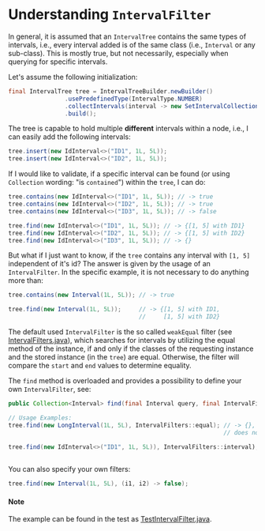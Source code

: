 # Understanding `IntervalFilter`

In general, it is assumed that an `IntervalTree` contains the same types of intervals, i.e.,
every interval added is of the same class (i.e., `Interval` or any sub-class). This is mostly 
true, but not necessarily, especially when querying for specific intervals.

Let's assume the following initialization:

```java
final IntervalTree tree = IntervalTreeBuilder.newBuilder()
                .usePredefinedType(IntervalType.NUMBER)
                .collectIntervals(interval -> new SetIntervalCollection())
                .build();
```

The tree is capable to hold multiple **different** intervals within a node, i.e., I can easily add the
following intervals:

```java
tree.insert(new IdInterval<>("ID1", 1L, 5L));
tree.insert(new IdInterval<>("ID2", 1L, 5L));
```

If I would like to validate, if a specific interval can be found (or using `Collection` wording: 
"is `contained`") within the `tree`, I can do:

```java
tree.contains(new IdInterval<>("ID1", 1L, 5L)); // -> true
tree.contains(new IdInterval<>("ID2", 1L, 5L)); // -> true
tree.contains(new IdInterval<>("ID3", 1L, 5L)); // -> false

tree.find(new IdInterval<>("ID1", 1L, 5L)); // -> {[1, 5] with ID1}
tree.find(new IdInterval<>("ID2", 1L, 5L)); // -> {[1, 5] with ID2}
tree.find(new IdInterval<>("ID3", 1L, 5L)); // -> {}
```

But what if I just want to know, if the `tree` contains any interval with `[1, 5]` independent of it's id?
The answer is given by the usage of an `IntervalFilter`. In the specific example, it is not necessary to do anything
more than:

```java
tree.contains(new Interval(1L, 5L)); // -> true

tree.find(new Interval(1L, 5L));     // -> {[1, 5] with ID1, 
                                     //     [1, 5] with ID2}
```

The default used `IntervalFilter` is the so called `weakEqual` filter (see [IntervalFilters.java](../src/com/brein/time/timeintervals/filters/IntervalFilters.java)), 
which searches for intervals by utilizing the equal method of the instance, if and only if the classes of the requesting 
instance and the stored instance (in the `tree`) are equal. Otherwise, the filter will compare the `start` and `end` values 
to determine equality.

The `find` method is overloaded and provides a possibility to define your own `IntervalFilter`, see:

```java
public Collection<Interval> find(final Interval query, final IntervalFilter filter);

// Usage Examples:
tree.find(new LongInterval(1L, 5L), IntervalFilters::equal); // -> {}, empty because the example tree 
                                                             // does not contain any equal intervals

tree.find(new IdInterval<>("ID1", 1L, 5L)), IntervalFilters::interval); // -> {[1, 5] with ID1, 
                                                                        //     [1, 5] with ID2}
```

You can also specify your own filters:

```java
tree.find(new Interval(1L, 5L), (i1, i2) -> false);
```

#### Note

The example can be found in the test as [TestIntervalFilter.java](../test/com/brein/time/timeintervals/docs/TestIntervalFilter.java).
